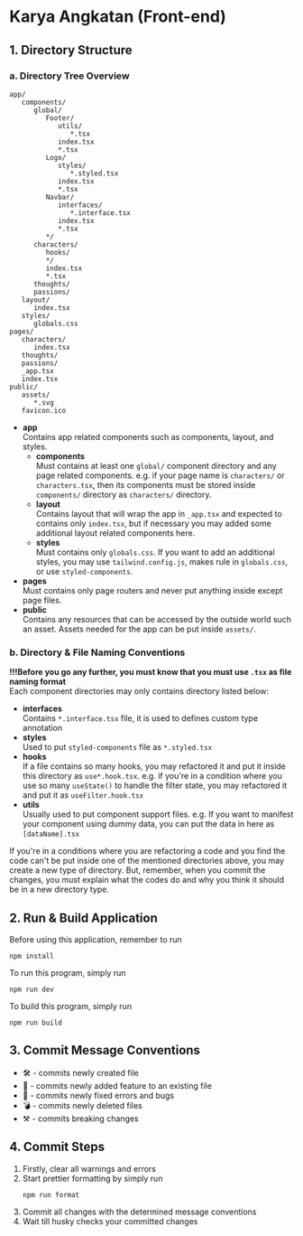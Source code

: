 # **Karya Angkatan (Front-end)**

## **1. Directory Structure**

### **a. Directory Tree Overview**

```
app/
   components/
      global/
         Footer/
            utils/
               *.tsx
            index.tsx
            *.tsx
         Logo/
            styles/
               *.styled.tsx
            index.tsx
            *.tsx
         Navbar/
            interfaces/
               *.interface.tsx
            index.tsx
            *.tsx
         */
      characters/
         hooks/
         */
         index.tsx
         *.tsx
      thoughts/
      passions/
   layout/
      index.tsx
   styles/
      globals.css
pages/
   characters/
      index.tsx
   thoughts/
   passions/
   _app.tsx
   index.tsx
public/
   assets/
      *.svg
   favicon.ico
```

- **app**  
  Contains app related components such as components, layout, and styles.
  - **components**  
    Must contains at least one `global/` component directory and any page related components. e.g. if your page name is `characters/` or `characters.tsx`, then its components must be stored inside `components/` directory as `characters/` directory.
  - **layout**  
    Contains layout that will wrap the app in `_app.tsx` and expected to contains only `index.tsx`, but if necessary you may added some additional layout related components here.
  - **styles**  
    Must contains only `globals.css`. If you want to add an additional styles, you may use `tailwind.config.js`, makes rule in `globals.css`, or use `styled-components`.
- **pages**  
  Must contains only page routers and never put anything inside except page files.
- **public**  
  Contains any resources that can be accessed by the outside world such an asset. Assets needed for the app can be put inside `assets/`.

### **b. Directory & File Naming Conventions**

**!!!Before you go any further, you must know that you must use `.tsx` as file naming format**  
Each component directories may only contains directory listed below:

- **interfaces**  
  Contains `*.interface.tsx` file, it is used to defines custom type annotation
- **styles**  
  Used to put `styled-components` file as `*.styled.tsx`
- **hooks**  
  If a file contains so many hooks, you may refactored it and put it inside this directory as `use*.hook.tsx`. e.g. if you're in a condition where you use so many `useState()` to handle the filter state, you may refactored it and put it as `useFilter.hook.tsx`
- **utils**  
  Usually used to put component support files. e.g. If you want to manifest your component using dummy data, you can put the data in here as `[dataName].tsx`

If you're in a conditions where you are refactoring a code and you find the code can't be put inside one of the mentioned directories above, you may create a new type of directory. But, remember, when you commit the changes, you must explain what the codes do and why you think it should be in a new directory type.

## **2. Run & Build Application**

Before using this application, remember to run

```
npm install
```

To run this program, simply run

```
npm run dev
```

To build this program, simply run

```
npm run build
```

## **3. Commit Message Conventions**

- 🛠 - commits newly created file
- 🔨 - commits newly added feature to an existing file
- 🔧 - commits newly fixed errors and bugs
- 💣 - commits newly deleted files
- ⚒ - commits breaking changes

## **4. Commit Steps**

1. Firstly, clear all warnings and errors
2. Start prettier formatting by simply run
   ```
   npm run format
   ```
3. Commit all changes with the determined message conventions
4. Wait till husky checks your committed changes

